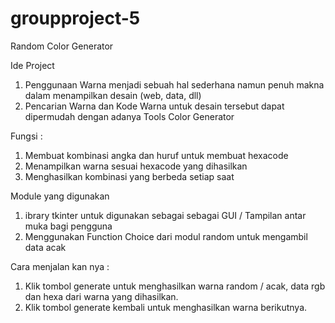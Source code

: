 # groupproject-5
Random Color Generator 

Ide Project 
1. Penggunaan Warna menjadi sebuah hal sederhana namun penuh makna dalam menampilkan desain (web, data, dll) 
2. Pencarian Warna dan Kode Warna untuk desain tersebut dapat dipermudah dengan adanya Tools Color Generator 

Fungsi : 
1. Membuat kombinasi angka dan huruf untuk membuat hexacode 
2. Menampilkan warna sesuai hexacode yang dihasilkan 
3. Menghasilkan kombinasi yang berbeda setiap saat 

Module yang digunakan 
1. ibrary tkinter untuk digunakan sebagai sebagai GUI / Tampilan antar muka bagi pengguna
2. Menggunakan Function Choice dari modul random untuk mengambil data acak

Cara menjalan kan nya :
1. Klik tombol generate untuk menghasilkan warna random / acak, data rgb dan hexa dari warna yang dihasilkan. 
2. Klik tombol generate kembali untuk menghasilkan warna berikutnya. 
